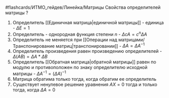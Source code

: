 #flashcards/ИТМО_гейдев/Линейка/Матрицы
Свойства определителей матрицы
?
1. Определитель [[Единичная матрица|единичной матрицы]] - единица - $\Delta E = 1$
2. Определитель - однородная функция степени $n$ - $\Delta cA = c^n \Delta A$
3. Определитель не меняется при [[Операции над матрицами/Транспонирование матриц|транспонировании]] - $\Delta A = \Delta A^{-1}$
4. Определитель произведения равен произведению определителей - $\Delta (AB) = \Delta A * \Delta B$
5. Определитель [[Обратная матрица|обратной матрицы]] равен по модулю и противоположен по знаку определителю исходной матрицы - $\Delta A^{-1} = (\Delta A)^{-1}$
6. Матрица обратима только тогда, когда обратим ее определитель
7. Существует ненулевое решение уравнения $AX = 0$ тогда и только тогда, когда $\Delta A = 0$
